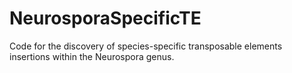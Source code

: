 # NeurosporaSpecificTE
Code for the discovery of species-specific transposable elements insertions within the Neurospora genus.
